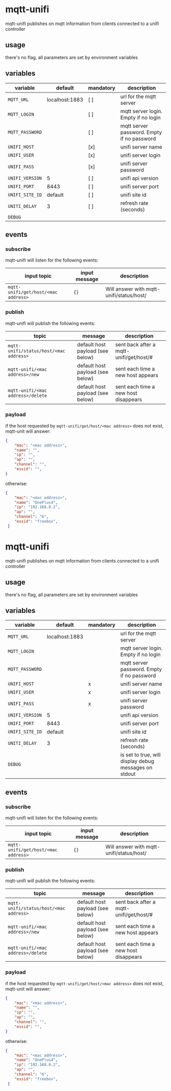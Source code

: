 # mqtt-unifi

mqtt-unifi publishes on mqtt information from clients connected to a unifi controller

## usage

there's no flag, all parameters are set by environment variables

## variables

variable | default | mandatory | description
---------|---------|-----------|------------
`MQTT_URL`      | localhost:1883 | [ ] | url for the mqtt server
`MQTT_LOGIN`    |                | [ ] | mqtt server login. Empty if no login
`MQTT_PASSWORD` |                | [ ] | mqtt server password. Empty if no password
`UNIFI_HOST`    |                | [x] | unifi server name
`UNIFI_USER`    |                | [x] | unifi server login
`UNIFI_PASS`    |                | [x] | unifi server password
`UNIFI_VERSION` | 5              | [ ] | unifi api version
`UNIFI_PORT`    | 8443           | [ ] | unifi server port
`UNIFI_SITE_ID` | default        | [ ] | unifi site id
`UNITI_DELAY`   | 3              | [ ] | refresh rate (seconds)
`DEBUG`         |                |

## events

### subscribe

mqtt-unifi will listen for the following events:

input topic | input message | description
------------|---------------|------------
`mqtt-unifi/get/host/<mac address>` | `{}` |  Will answer with mqtt-unifi/status/host/<mac address>

### publish

mqtt-unifi will publish the following events:

topic | message | description
------|---------|------------
`mqtt-unifi/status/host/<mac address>` | default host payload (see below) | sent back after a mqtt-unifi/get/host/#
`mqtt-unifi/<mac address>/new` | default host payload (see below) | sent each time a new host appears
`mqtt-unifi/<mac address>/delete` | default host payload (see below) | sent each time a new host disappears

### payload

if the host requested by `mqtt-unifi/get/host/<mac address>` does not exist, mqtt-unit will answer:

```json
{
	"mac": "<mac address>",
	"name": "",
	"ip": "",
	"ap": "",
	"channel": "",
	"essid": "",
}
```

otherwise:

```json
{
	"mac": "<mac address>",
	"name": "OnePlus4",
	"ip": "192.168.0.2",
	"ap": "",
	"channel": "6",
	"essid": "freebox",
 }
```
# mqtt-unifi

mqtt-unifi publishes on mqtt information from clients connected to a unifi controller

## usage

there's no flag, all parameters are set by environment variables

## variables

variable | default | mandatory | description
---------|---------|-----------|------------
`MQTT_URL`      | localhost:1883 |   | url for the mqtt server
`MQTT_LOGIN`    |                |   | mqtt server login. Empty if no login
`MQTT_PASSWORD` |                |   | mqtt server password. Empty if no password
`UNIFI_HOST`    |                | x | unifi server name
`UNIFI_USER`    |                | x | unifi server login
`UNIFI_PASS`    |                | x | unifi server password
`UNIFI_VERSION` | 5              |   | unifi api version
`UNIFI_PORT`    | 8443           |   | unifi server port
`UNIFI_SITE_ID` | default        |   | unifi site id
`UNITI_DELAY`   | 3              |   | refresh rate (seconds)
`DEBUG`         |                |   | is set to true, will display debug messages on stdout

## events

### subscribe

mqtt-unifi will listen for the following events:

input topic | input message | description
------------|---------------|------------
`mqtt-unifi/get/host/<mac address>` | `{}` |  Will answer with mqtt-unifi/status/host/<mac address>

### publish

mqtt-unifi will publish the following events:

topic | message | description
------|---------|------------
`mqtt-unifi/status/host/<mac address>` | default host payload (see below) | sent back after a mqtt-unifi/get/host/#
`mqtt-unifi/<mac address>/new` | default host payload (see below) | sent each time a new host appears
`mqtt-unifi/<mac address>/delete` | default host payload (see below) | sent each time a new host disappears

### payload

if the host requested by `mqtt-unifi/get/host/<mac address>` does not exist, mqtt-unit will answer:

```json
{
	"mac": "<mac address>",
	"name": "",
	"ip": "",
	"ap": "",
	"channel": "",
	"essid": "",
}
```

otherwise:

```json
{
	"mac": "<mac address>",
	"name": "OnePlus4",
	"ip": "192.168.0.2",
	"ap": "",
	"channel": "6",
	"essid": "freebox",
 }
```
